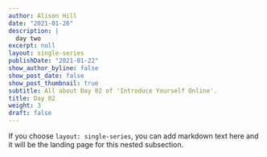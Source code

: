 ```yaml
---
author: Alison Hill
date: "2021-01-26"
description: |
  day two
excerpt: null
layout: single-series
publishDate: "2021-01-22"
show_author_byline: false
show_post_date: false
show_post_thumbnail: true
subtitle: All about Day 02 of 'Introduce Yourself Online'.
title: Day 02
weight: 3
draft: false
---
```


If you choose `layout: single-series`, you can add markdown text here and it will be the landing page for this nested subsection.